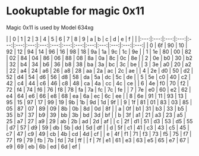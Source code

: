 # Lookuptable for magic 0x11

Magic 0x11 is used by Model 634xg


|    |  0  |  1  |  2  |  3  |  4  |  5  |  6  |  7  |  8  |  9  |  a  |  b  |  c  |  d  |  e  |  f  |
|    |:---:|:---:|:---:|:---:|:---:|:---:|:---:|:---:|:---:|:---:|:---:|:---:|:---:|:---:|:---:|:---:|
| 0  | 6f  | 90  | 10  | 92  | 12  | 94  | 14  | 96  | 16  | 98  | 18  | 9a  | 1a  | 9c  | 1c  | 9e  |
| 1  | 1e  | 80  | 00  | 82  | 02  | 84  | 04  | 86  | 06  | 88  | 08  | 8a  | 0a  | 8c  | 0c  | 8e  |
| 2  | 0e  | b0  | 30  | b2  | 32  | b4  | 34  | b6  | 36  | b8  | 38  | ba  | 3a  | bc  | 3c  | be  |
| 3  | 3e  | a0  | 20  | a2  | 22  | a4  | 24  | a6  | 26  | a8  | 28  | aa  | 2a  | ac  | 2c  | ae  |
| 4  | 2e  | d0  | 50  | d2  | 52  | d4  | 54  | d6  | 56  | d8  | 58  | da  | 5a  | dc  | 5c  | de  |
| 5  | 5e  | c0  | 40  | c2  | 42  | c4  | 44  | c6  | 46  | c8  | 48  | ca  | 4a  | cc  | 4c  | ce  |
| 6  | 4e  | f0  | 70  | f2  | 72  | f4  | 74  | f6  | 76  | f8  | 78  | fa  | 7a  | fc  | 7c  | fe  |
| 7  | 7e  | e0  | 60  | e2  | 62  | e4  | 64  | e6  | 66  | e8  | 68  | ea  | 6a  | ec  | 6c  | ee  |
| 8  | 6e  | 91  | 11  | 93  | 13  | 95  | 15  | 97  | 17  | 99  | 19  | 9b  | 1b  | 9d  | 1d  | 9f  |
| 9  | 1f  | 81  | 01  | 83  | 03  | 85  | 05  | 87  | 07  | 89  | 09  | 8b  | 0b  | 8d  | 0d  | 8f  |
| a  | 0f  | b1  | 31  | b3  | 33  | b5  | 35  | b7  | 37  | b9  | 39  | bb  | 3b  | bd  | 3d  | bf  |
| b  | 3f  | a1  | 21  | a3  | 23  | a5  | 25  | a7  | 27  | a9  | 29  | ab  | 2b  | ad  | 2d  | af  |
| c  | 2f  | d1  | 51  | d3  | 53  | d5  | 55  | d7  | 57  | d9  | 59  | db  | 5b  | dd  | 5d  | df  |
| d  | 5f  | c1  | 41  | c3  | 43  | c5  | 45  | c7  | 47  | c9  | 49  | cb  | 4b  | cd  | 4d  | cf  |
| e  | 4f  | f1  | 71  | f3  | 73  | f5  | 75  | f7  | 77  | f9  | 79  | fb  | 7b  | fd  | 7d  | ff  |
| f  | 7f  | e1  | 61  | e3  | 63  | e5  | 65  | e7  | 67  | e9  | 69  | eb  | 6b  | ed  | 6d  | ef  |
